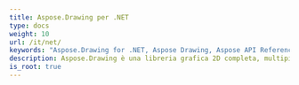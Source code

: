 ```yaml
---
title: Aspose.Drawing per .NET
type: docs
weight: 10
url: /it/net/
keywords: "Aspose.Drawing for .NET, Aspose Drawing, Aspose API Reference."
description: Aspose.Drawing è una libreria grafica 2D completa, multipiattaforma e completamente gestita per disegnare testo, geometrie e immagini.
is_root: true
---
```

